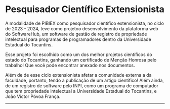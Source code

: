 # Pesquisador Científico Extensionista

A modalidade de PIBIEX como pesquisador científico extensionista, no ciclo de 2023 - 2024, teve como projetoo desenvolvimento da plataforma web do SoftwareHub, um software de gestão de registro de propriedade intelectual para programas de programadores dentro da Universidade Estadual do Tocantins.

Esse projeto foi escolhido como um dos melhor projetos científicos do estado do Tocantins, ganhando um certificado de Menção Honrosa pelo trabalho! Que você pode encontrar anexado nos documentos.

Além de de esse ciclo extensionista afetar a comunidade externa a da faculdade, portanto, tendo a publicação de um artigo científico! Além ainda, de um registro de software pelo INPI, como um programa de computador que tem propriedade intelectual a Universidade Estadual do Tocantins, e João Victor Póvoa França.

---
